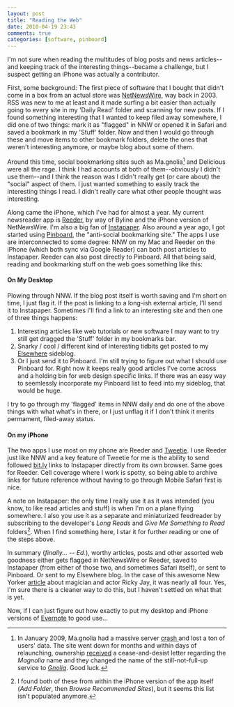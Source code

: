 ```yaml
---
layout: post  
title: "Reading the Web"  
date: 2010-04-19 23:43  
comments: true  
categories: [software, pinboard]
---
```


I'm not sure when reading the multitudes of blog posts and news articles--and keeping track of the interesting things--became a challenge, but I suspect getting an iPhone was actually a contributor. 

First, some background: The first piece of software that I bought that didn't come in a box from an actual store was [NetNewsWire][1], way back in 2003. RSS was new to me at least and it made surfing a bit easier than actually going to every site in my 'Daily Read' folder and scanning for new posts. If I found something interesting that I wanted to keep filed away somewhere, I did one of two things: mark it as "flagged" in NNW or opened it in Safari and saved a bookmark in my 'Stuff' folder. Now and then I would go through these and move items to other bookmark folders, delete the ones that weren't interesting anymore, or maybe blog about some of them. 

Around this time, social bookmarking sites such as Ma.gnolia[^1] and Delicious were all the rage. I think I had accounts at both of them--obviously I didn't use them--and I think the reason was I didn't really get (or care about) the "social" aspect of them. I just wanted something to easily track the interesting things I read. I didn't really care what other people thought was interesting. 

Along came the iPhone, which I've had for almost a year. My current newsreader app is [Reeder][2], by way of Byline and the iPhone version of NetNewsWire. I'm also a big fan of [Instapaper][3]. Also around a year ago, I got started using [Pinboard][4], the "anti-social bookmarking site." The apps I use are interconnected to some degree: NNW on my Mac and Reeder on the iPhone (which both sync via Google Reader) can both post articles to Instapaper. Reeder can also post directly to Pinboard. All that being said, reading and bookmarking stuff on the web goes something like this: 

#### On My Desktop

Plowing through NNW. If the blog post itself is worth saving and I'm short on time, I just flag it. If the post is linking to a long-ish external article, I'll send it to Instapaper. Sometimes I'll find a link to an interesting site and then one of three things happens: 

1. Interesting articles like web tutorials or new software I may want to try still get dragged the 'Stuff' folder in my bookmarks bar. 
2. Snarky / cool / different kind of interesting tidbits get posted to my [Elsewhere][5] sideblog. 
3. Or I just send it to Pinboard. I'm still trying to figure out what I should use Pinboard for. Right now it keeps really good articles I've come across and a holding bin for web design specific links. If there was an easy way to seemlessly incorporate my Pinboard list to feed into my sideblog, that would be huge. 

I try to go through my 'flagged' items in NNW daily and do one of the above things with what what's in there, or I just unflag it if I don't think it merits permament, filed-away status. 
   
#### On my iPhone

The two apps I use most on my phone are Reeder and [Tweetie][6]. I use Reeder just like NNW and a key feature of Tweetie for me is the ability to send followed [bit.ly][7] links to Instapaper directly from its own browser. Same goes for Reeder. Cell coverage where I work is spotty, so being able to archive links for future reference without having to go through Mobile Safari first is nice.

A note on Instapaper: the only time I really use it as it was intended (you know, to like read articles and stuff) is when I'm on a plane flying somewhere. I also you use it as a separate and miniaturized feedreader by subscribing to the developer's _Long Reads_ and _Give Me Something to Read_ folders[^2]. When I find something here, I star it for further reading or one of the steps above. 

In summary (_finally... -- Ed._), worthy articles, posts and other assorted web goodness either gets flagged in NetNewsWire or Reeder, saved to Instapaper (from either of those two, and sometimes Safari itself), or sent to Pinboard. Or sent to my Elsewhere blog. In the case of this awesome New Yorker [article][8] about magician and actor Ricky Jay, it was nearly all four. Yes, I'm sure there is a cleaner way to do this, but I haven't settled on what that is yet. 

Now, if I can just figure out how exactly to put my desktop and iPhone versions of [Evernote][9] to good use...

[^1]: In January 2009, Ma.gnolia had a massive server [crash ][10]and lost a ton of users' data. The site went down for months and within days of relaunching, ownership [received][11] a cease-and-desist letter regarding the _Magnolia_ name and they changed the name of the still-not-full-up service to _[Gnolia][12]_. Good luck. 

[^2]: I found both of these from within the iPhone version of the app itself (_Add Folder_, then _Browse Recommended Sites_), but it seems this list isn't populated anymore. 

[1]: http://www.newsgator.com/INDIVIDUALS/NETNEWSWIRE/
[2]: http://reederapp.com/
[3]: http://www.instapaper.com
[4]: http://pinboard.in/
[5]: http://www.nealsheeran.com/else
[6]: http://www.atebits.com/
[7]: http://bit.ly/
[8]: http://www.newyorker.com/archive/1993/04/05/1993_04_05_054_TNY_CARDS_000362341?currentPage=all
[9]: http://www.evernote.com/
[10]: http://www.wired.com/epicenter/2009/01/magnolia-suffer/
[11]: http://gnolia.com/blog/2009/09/29/by-any-other-name
[12]: http://gnolia.com/
